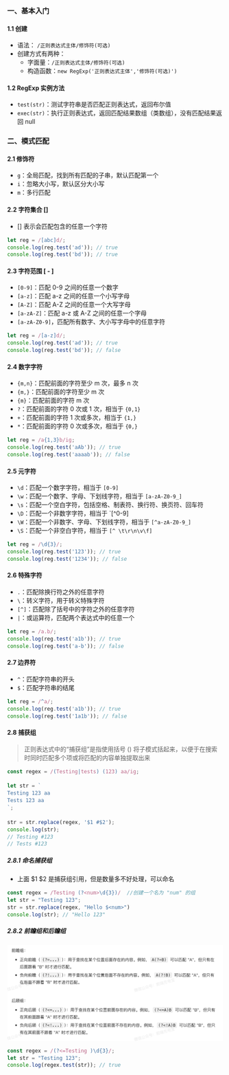 ### 一、基本入门

#### 1.1 创建

- 语法： `/正则表达式主体/修饰符(可选)`
- 创建方式有两种：
  - 字面量：`/正则表达式主体/修饰符(可选)`
  - 构造函数：`new RegExp('正则表达式主体','修饰符(可选)')`

#### 1.2 RegExp 实例方法

- `test(str)`：测试字符串是否匹配正则表达式，返回布尔值
- `exec(str)`：执行正则表达式，返回匹配结果数组（类数组），没有匹配结果返回 null



### 二、模式匹配

#### 2.1 修饰符

- `g`：全局匹配，找到所有匹配的子串，默认匹配第一个
- `i`：忽略大小写，默认区分大小写
- `m`：多行匹配

#### 2.2 字符集合 []

- [] 表示会匹配包含的任意一个字符

```js
let reg = /[abc]d/;
console.log(reg.test('ad')); // true
console.log(reg.test('bd')); // true
```

#### 2.3 字符范围 [ - ]

- `[0-9]`：匹配 0-9 之间的任意一个数字
- `[a-z]`：匹配 a-z 之间的任意一个小写字母
- `[A-Z]`：匹配 A-Z 之间的任意一个大写字母
- `[a-zA-Z]`：匹配 a-z 或 A-Z 之间的任意一个字母
- `[a-zA-Z0-9]`，匹配所有数字、大小写字母中的任意字符

```js
let reg = /[a-z]d/;
console.log(reg.test('ad')); // true
console.log(reg.test('bd')); // false
```

#### 2.4 数字字符

- `{m,n}`：匹配前面的字符至少 m 次，最多 n 次
- `{m,}`：匹配前面的字符至少 m 次
- `{m}`：匹配前面的字符 m 次
- `?`：匹配前面的字符 0 次或 1 次，相当于 `{0,1}`
- `+`：匹配前面的字符 1 次或多次，相当于 `{1,}`
- `*`：匹配前面的字符 0 次或多次，相当于 `{0,}`

```js
let reg = /a{1,3}b/ig;
console.log(reg.test('aAb')); // true
console.log(reg.test('aaaab')); // false
```

#### 2.5 元字符

- `\d`：匹配一个数字字符，相当于 `[0-9]`
- `\w`：匹配一个数字、字母、下划线字符，相当于 `[a-zA-Z0-9_]`
- `\s`：匹配一个空白字符，包括空格、制表符、换行符、换页符、回车符
- `\D`：匹配一个非数字字符，相当于 `[^0-9]
- `\W`：匹配一个非数字、字母、下划线字符，相当于 `[^a-zA-Z0-9_]`
- `\S`：匹配一个非空白字符，相当于 `[^ \t\r\n\v\f]`

```js
let reg = /\d{3}/;
console.log(reg.test('123')); // true
console.log(reg.test('1234')); // false
```

#### 2.6 特殊字符

- `.`：匹配除换行符之外的任意字符
- `\`：转义字符，用于转义特殊字符
- `[^]`：匹配除了括号中的字符之外的任意字符
- `|`：或运算符，匹配两个表达式中的任意一个

```js
let reg = /a.b/;
console.log(reg.test('a1b')); // true
console.log(reg.test('a-b')); // false
```

#### 2.7 边界符

- `^`：匹配字符串的开头
- `$`：匹配字符串的结尾

```js
let reg = /^a/;
console.log(reg.test('a1b')); // true
console.log(reg.test('1a1b')); // false
```
#### 2.8 捕获组

> 正则表达式中的“捕获组”是指使用括号 () 将子模式括起来，以便于在搜索时同时匹配多个项或将匹配的内容单独提取出来

```js
const regex = /(Testing|tests) (123) aa/ig;

let str = `
Testing 123 aa
Tests 123 aa
`;

str = str.replace(regex, '$1 #$2');
console.log(str); 
// Testing #123
// Tests #123
```
##### 2.8.1 命名捕获组

- 上面 $1 $2 是捕获组引用，但是数量多不好处理，可以命名

```js
const regex = /Testing (?<num>\d{3})/  //创建一个名为 "num" 的组
let str = "Testing 123";
str = str.replace(regex, "Hello $<num>")
console.log(str); // "Hello 123"
```

##### 2.8.2 前瞻组和后瞻组

<img src="../static/a_13_1.jpg" alt="图片描述" width="550" style="display: block; margin: 10px auto;">

```js
const regex = /(?<=Testing )\d{3}/;
let str = "Testing 123";
console.log(regex.test(str)); // true
```
